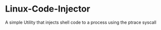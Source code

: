 # Linux-Code-Injector
A simple Utility that injects shell code to a process using the ptrace syscall
